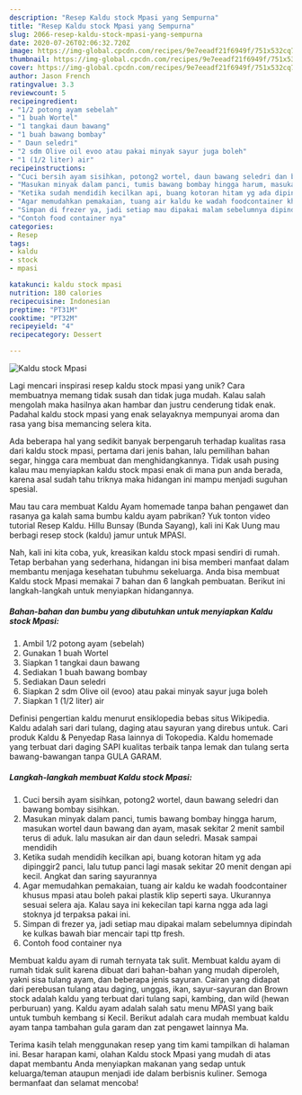 ```yaml
---
description: "Resep Kaldu stock Mpasi yang Sempurna"
title: "Resep Kaldu stock Mpasi yang Sempurna"
slug: 2066-resep-kaldu-stock-mpasi-yang-sempurna
date: 2020-07-26T02:06:32.720Z
image: https://img-global.cpcdn.com/recipes/9e7eeadf21f6949f/751x532cq70/kaldu-stock-mpasi-foto-resep-utama.jpg
thumbnail: https://img-global.cpcdn.com/recipes/9e7eeadf21f6949f/751x532cq70/kaldu-stock-mpasi-foto-resep-utama.jpg
cover: https://img-global.cpcdn.com/recipes/9e7eeadf21f6949f/751x532cq70/kaldu-stock-mpasi-foto-resep-utama.jpg
author: Jason French
ratingvalue: 3.3
reviewcount: 5
recipeingredient:
- "1/2 potong ayam sebelah"
- "1 buah Wortel"
- "1 tangkai daun bawang"
- "1 buah bawang bombay"
- " Daun seledri"
- "2 sdm Olive oil evoo atau pakai minyak sayur juga boleh"
- "1 (1/2 liter) air"
recipeinstructions:
- "Cuci bersih ayam sisihkan, potong2 wortel, daun bawang seledri dan bawang bombay sisihkan."
- "Masukan minyak dalam panci, tumis bawang bombay hingga harum, masukan wortel daun bawang dan ayam, masak sekitar 2 menit sambil terus di aduk. lalu masukan air dan daun seledri. Masak sampai mendidih"
- "Ketika sudah mendidih kecilkan api, buang kotoran hitam yg ada dipinggir2 panci, lalu tutup panci lagi masak sekitar 20 menit dengan api kecil. Angkat dan saring sayurannya"
- "Agar memudahkan pemakaian, tuang air kaldu ke wadah foodcontainer khusus mpasi atau boleh pakai plastik klip seperti saya. Ukurannya sesuai selera aja. Kalau saya ini kekecilan tapi karna ngga ada lagi stoknya jd terpaksa pakai ini."
- "Simpan di frezer ya, jadi setiap mau dipakai malam sebelumnya dipindah ke kulkas bawah biar mencair tapi ttp fresh."
- "Contoh food container nya"
categories:
- Resep
tags:
- kaldu
- stock
- mpasi

katakunci: kaldu stock mpasi 
nutrition: 180 calories
recipecuisine: Indonesian
preptime: "PT31M"
cooktime: "PT32M"
recipeyield: "4"
recipecategory: Dessert

---
```



![Kaldu stock Mpasi](https://img-global.cpcdn.com/recipes/9e7eeadf21f6949f/751x532cq70/kaldu-stock-mpasi-foto-resep-utama.jpg)

Lagi mencari inspirasi resep kaldu stock mpasi yang unik? Cara membuatnya memang tidak susah dan tidak juga mudah. Kalau salah mengolah maka hasilnya akan hambar dan justru cenderung tidak enak. Padahal kaldu stock mpasi yang enak selayaknya mempunyai aroma dan rasa yang bisa memancing selera kita.

Ada beberapa hal yang sedikit banyak berpengaruh terhadap kualitas rasa dari kaldu stock mpasi, pertama dari jenis bahan, lalu pemilihan bahan segar, hingga cara membuat dan menghidangkannya. Tidak usah pusing kalau mau menyiapkan kaldu stock mpasi enak di mana pun anda berada, karena asal sudah tahu triknya maka hidangan ini mampu menjadi suguhan spesial.

Mau tau cara membuat Kaldu Ayam homemade tanpa bahan pengawet dan rasanya ga kalah sama bumbu kaldu ayam pabrikan? Yuk tonton video tutorial Resep Kaldu. Hillu Bunsay (Bunda Sayang), kali ini Kak Uung mau berbagi resep stock (kaldu) jamur untuk MPASI.


Nah, kali ini kita coba, yuk, kreasikan kaldu stock mpasi sendiri di rumah. Tetap berbahan yang sederhana, hidangan ini bisa memberi manfaat dalam membantu menjaga kesehatan tubuhmu sekeluarga. Anda bisa membuat Kaldu stock Mpasi memakai 7 bahan dan 6 langkah pembuatan. Berikut ini langkah-langkah untuk menyiapkan hidangannya.

<!--inarticleads1-->

##### Bahan-bahan dan bumbu yang dibutuhkan untuk menyiapkan Kaldu stock Mpasi:

1. Ambil 1/2 potong ayam (sebelah)
1. Gunakan 1 buah Wortel
1. Siapkan 1 tangkai daun bawang
1. Sediakan 1 buah bawang bombay
1. Sediakan  Daun seledri
1. Siapkan 2 sdm Olive oil (evoo) atau pakai minyak sayur juga boleh
1. Siapkan 1 (1/2 liter) air


Definisi pengertian kaldu menurut ensiklopedia bebas situs Wikipedia. Kaldu adalah sari dari tulang, daging atau sayuran yang direbus untuk. Cari produk Kaldu &amp; Penyedap Rasa lainnya di Tokopedia. Kaldu homemade yang terbuat dari daging SAPI kualitas terbaik tanpa lemak dan tulang serta bawang-bawangan tanpa GULA GARAM. 

<!--inarticleads2-->

##### Langkah-langkah membuat Kaldu stock Mpasi:

1. Cuci bersih ayam sisihkan, potong2 wortel, daun bawang seledri dan bawang bombay sisihkan.
1. Masukan minyak dalam panci, tumis bawang bombay hingga harum, masukan wortel daun bawang dan ayam, masak sekitar 2 menit sambil terus di aduk. lalu masukan air dan daun seledri. Masak sampai mendidih
1. Ketika sudah mendidih kecilkan api, buang kotoran hitam yg ada dipinggir2 panci, lalu tutup panci lagi masak sekitar 20 menit dengan api kecil. Angkat dan saring sayurannya
1. Agar memudahkan pemakaian, tuang air kaldu ke wadah foodcontainer khusus mpasi atau boleh pakai plastik klip seperti saya. Ukurannya sesuai selera aja. Kalau saya ini kekecilan tapi karna ngga ada lagi stoknya jd terpaksa pakai ini.
1. Simpan di frezer ya, jadi setiap mau dipakai malam sebelumnya dipindah ke kulkas bawah biar mencair tapi ttp fresh.
1. Contoh food container nya


Membuat kaldu ayam di rumah ternyata tak sulit. Membuat kaldu ayam di rumah tidak sulit karena dibuat dari bahan-bahan yang mudah diperoleh, yakni sisa tulang ayam, dan beberapa jenis sayuran. Cairan yang didapat dari perebusan tulang atau daging, unggas, ikan, sayur-sayuran dan Brown stock adalah kaldu yang terbuat dari tulang sapi, kambing, dan wild (hewan perburuan) yang. Kaldu ayam adalah salah satu menu MPASI yang baik untuk tumbuh kembang si Kecil. Berikut adalah cara mudah membuat kaldu ayam tanpa tambahan gula garam dan zat pengawet lainnya Ma. 

Terima kasih telah menggunakan resep yang tim kami tampilkan di halaman ini. Besar harapan kami, olahan Kaldu stock Mpasi yang mudah di atas dapat membantu Anda menyiapkan makanan yang sedap untuk keluarga/teman ataupun menjadi ide dalam berbisnis kuliner. Semoga bermanfaat dan selamat mencoba!
